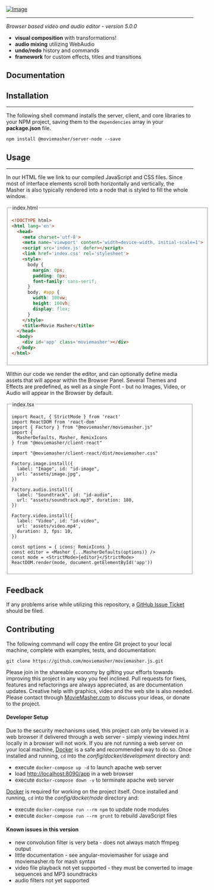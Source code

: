 [![Image](dev/img/logo.png "Movie Masher")](https://moviemasher.com)

---

_Browser based video and audio editor - version 5.0.0_

- **visual composition** with transformations!
- **audio mixing** utilizing WebAudio
- **undo/redo** history and commands
- **framework** for custom effects, titles and transitions

## Documentation

## Installation

---

The following shell command installs the server, client, and core libraries to your NPM project,
saving them to the `dependencies` array in your **package.json** file.

```shell
npm install @moviemasher/server-node --save
```

## Usage

---

In our HTML file we link to our compiled JavaScript and CSS files.
Since most of interface elements scroll both horizontally and
vertically, the Masher is also typically rendered into a node
that is styled to fill the whole window.

<fieldset>
<legend>index.html</legend>
<!-- MAGIC:START (TRIMCODE:src=dev/workspaces/example-react/dist/index.html) -->

```html
<!DOCTYPE html>
<html lang='en'>
  <head>
    <meta charset='utf-8'>
    <meta name='viewport' content='width=device-width, initial-scale=1'>
    <script src='index.js' defer></script>
    <link href='index.css' rel='stylesheet'>
    <style>
      body {
        margin: 0px;
        padding: 0px;
        font-family: sans-serif;
      }
      body, #app {
        width: 100vw;
        height: 100vh;
        display: flex;
      }
    </style>
    <title>Movie Masher</title>
  </head>
  <body>
    <div id='app' class='moviemasher'></div>
  </body>
</html>
```
<!-- MAGIC:END -->
</fieldset>

Within our code we render the editor, and can optionally define media assets that will
appear within the Browser Panel. Several Themes and Effects are predefined, as
well as a single Font - but no Images, Video, or Audio will appear in the Browser by default.

<fieldset>

<legend>index.tsx</legend>

<!-- MAGIC:START (TRIMCODE:src=dev/workspaces/example-react/index.tsx) -->

```tsx
import React, { StrictMode } from 'react'
import ReactDOM from 'react-dom'
import { Factory } from "@moviemasher/moviemasher.js"
import {
  MasherDefaults, Masher, RemixIcons
} from "@moviemasher/client-react"

import "@moviemasher/client-react/dist/moviemasher.css"

Factory.image.install({
  label: "Image", id: "id-image",
  url: "assets/image.jpg",
})

Factory.audio.install({
  label: "Soundtrack", id: "id-audio",
  url: "assets/soundtrack.mp3", duration: 180,
})

Factory.video.install({
  label: "Video", id: "id-video",
  url: 'assets/video.mp4',
  duration: 3, fps: 10,
})

const options = { icons: RemixIcons }
const editor = <Masher {...MasherDefaults(options)} />
const mode = <StrictMode>{editor}</StrictMode>
ReactDOM.render(mode, document.getElementById('app'))
```
<!-- MAGIC:END -->
</fieldset>

## Feedback

If any problems arise while utilizing this repository, a [GitHub Issue Ticket](https://github.com/moviemasher/moviemasher.js/issues) should be filed.

## Contributing

The following command will copy the entire Git project to your local machine, complete with examples, tests, and documentation:

```shell
git clone https://github.com/moviemasher/moviemasher.js.git
```

Please join in the shareable economy by gifting your efforts towards improving this project in any way you feel inclined. Pull requests for fixes, features and refactorings are always appreciated, as are documentation updates. Creative help with graphics, video and the web site is also needed. Please contact through [MovieMasher.com](https://moviemasher.com) to discuss your ideas, or donate to the project.

#### Developer Setup

Due to the security mechanisms used, this project can only be viewed in a web browser if delivered through a web server - simply viewing index.html locally in a browser will not work. If you are not running a web server on your local machine, [Docker](http://docker.com) is a safe and recommended way to do so. Once installed and running, `cd` into the _config/docker/development_ directory and:

- execute `docker-compose up -d` to launch apache web server
- load [http://localhost:8090/app](http://localhost:8090/app) in a web browser
- execute `docker-compose down -v` to terminate apache web server

[Docker](http://docker.com) is required for working on the project itself. Once installed and running, `cd` into the _config/docker/node_ directory and:

- execute `docker-compose run --rm npm` to update node modules
- execute `docker-compose run --rm grunt` to rebuild JavaScript files

#### Known issues in this version

- new convolution filter is very beta - does not always match ffmpeg output
- little documentation - see angular-moviemasher for usage and moviemasher.rb for mash syntax
- video file playback not yet supported - they must be converted to image sequences and MP3 soundtracks
- audio filters not yet supported
